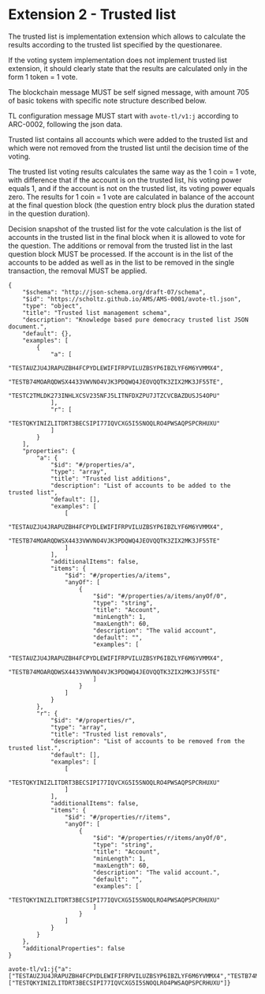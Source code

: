 # Extension 2 - Trusted list



The trusted list is implementation extension which allows to calculate the results according to the trusted list specified by the questionaree.

If the voting system implementation does not implement trusted list extension, it should clearly state that the results are calculated only in the form 1 token = 1 vote.

The blockchain message MUST be self signed message, with amount 705 of basic tokens with specific note structure described below.

TL configuration message MUST start with `avote-tl/v1:j` according to ARC-0002, following the json data.

Trusted list contains all accounts which were added to the trusted list and which were not removed from the trusted list until the decision time of the voting.

The trusted list voting results calculates the same way as the 1 coin = 1 vote, with difference that if the account is on the trusted list, his voting power equals 1, and if the account is not on the trusted list, its voting power equals zero. The results for 1 coin = 1 vote are calculated in balance of the account at the final question block (the question entry block plus the duration stated in the question duration).

Decision snapshot of the trusted list for the vote calculation is the list of accounts in the trusted list in the final block when it is allowed to vote for the question. The additions or removal from the trusted list in the last question block MUST be processed. If the account is in the list of the accounts to be added as well as in the list to be removed in the single transaction, the removal MUST be applied.

```
{
    "$schema": "http://json-schema.org/draft-07/schema",
    "$id": "https://scholtz.github.io/AMS/AMS-0001/avote-tl.json",
    "type": "object",
    "title": "Trusted list management schema",
    "description": "Knowledge based pure democracy trusted list JSON document.",
    "default": {},
    "examples": [
        {
            "a": [
                "TESTAUZJU4JRAPUZBH4FCPYDLEWIFIFRPVILUZBSYP6IBZLYF6M6YVMMX4",
                "TESTB74MOARQDWSX4433VWVNO4VJK3PDQWQ4JEOVQQTK3ZIX2MK3JF55TE",
                "TESTC2TMLDK273INHLXCSV235NFJ5LITNFDXZPU7JTZCVCBAZDUSJS4OPU"
            ],
            "r": [
                "TESTQKYINIZLITDRT3BECSIPI77IQVCXG5I5SNOQLRO4PWSAQPSPCRHUXU"
            ]
        }
    ],
    "properties": {
        "a": {
            "$id": "#/properties/a",
            "type": "array",
            "title": "Trusted list additions",
            "description": "List of accounts to be added to the trusted list",
            "default": [],
            "examples": [
                [
                    "TESTAUZJU4JRAPUZBH4FCPYDLEWIFIFRPVILUZBSYP6IBZLYF6M6YVMMX4",
                    "TESTB74MOARQDWSX4433VWVNO4VJK3PDQWQ4JEOVQQTK3ZIX2MK3JF55TE"
                ]
            ],
            "additionalItems": false,
            "items": {
                "$id": "#/properties/a/items",
                "anyOf": [
                    {
                        "$id": "#/properties/a/items/anyOf/0",
                        "type": "string",
                        "title": "Account",
                        "minLength": 1,
                        "maxLength": 60,
                        "description": "The valid account",
                        "default": "",
                        "examples": [
                            "TESTAUZJU4JRAPUZBH4FCPYDLEWIFIFRPVILUZBSYP6IBZLYF6M6YVMMX4",
                            "TESTB74MOARQDWSX4433VWVNO4VJK3PDQWQ4JEOVQQTK3ZIX2MK3JF55TE"
                        ]
                    }
                ]
            }
        },
        "r": {
            "$id": "#/properties/r",
            "type": "array",
            "title": "Trusted list removals",
            "description": "List of accounts to be removed from the trusted list.",
            "default": [],
            "examples": [
                [
                    "TESTQKYINIZLITDRT3BECSIPI77IQVCXG5I5SNOQLRO4PWSAQPSPCRHUXU"
                ]
            ],
            "additionalItems": false,
            "items": {
                "$id": "#/properties/r/items",
                "anyOf": [
                    {
                        "$id": "#/properties/r/items/anyOf/0",
                        "type": "string",
                        "title": "Account",
                        "minLength": 1,
                        "maxLength": 60,
                        "description": "The valid account.",
                        "default": "",
                        "examples": [
                            "TESTQKYINIZLITDRT3BECSIPI77IQVCXG5I5SNOQLRO4PWSAQPSPCRHUXU"
                        ]
                    }
                ]
            }
        }
    },
    "additionalProperties": false
}
```

```
avote-tl/v1:j{"a":["TESTAUZJU4JRAPUZBH4FCPYDLEWIFIFRPVILUZBSYP6IBZLYF6M6YVMMX4","TESTB74MOARQDWSX4433VWVNO4VJK3PDQWQ4JEOVQQTK3ZIX2MK3JF55TE","TESTC2TMLDK273INHLXCSV235NFJ5LITNFDXZPU7JTZCVCBAZDUSJS4OPU"],"r":["TESTQKYINIZLITDRT3BECSIPI77IQVCXG5I5SNOQLRO4PWSAQPSPCRHUXU"]}
```
